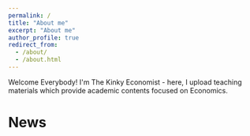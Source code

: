 ```yaml
---
permalink: /
title: "About me"
excerpt: "About me"
author_profile: true
redirect_from: 
  - /about/
  - /about.html
---
```


Welcome Everybody! I'm The Kinky Economist - here, I upload teaching materials which provide academic contents focused on Economics.

News
====
